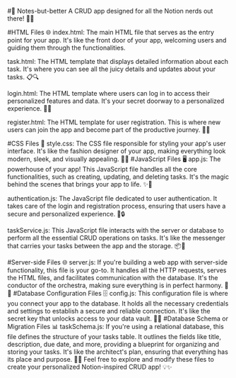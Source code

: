 #📝 Notes-but-better
A CRUD app designed for all the Notion nerds out there! 💼✨

#HTML Files 🌐
index.html: The main HTML file that serves as the entry point for your app. It's like the front door of your app, welcoming users and guiding them through the functionalities.

task.html: The HTML template that displays detailed information about each task. It's where you can see all the juicy details and updates about your tasks. 📋🔍

login.html: The HTML template where users can log in to access their personalized features and data. It's your secret doorway to a personalized experience. 🔐🚪

register.html: The HTML template for user registration. This is where new users can join the app and become part of the productive journey. 📝👥

#CSS Files 🎨
style.css: The CSS file responsible for styling your app's user interface. It's like the fashion designer of your app, making everything look modern, sleek, and visually appealing. 💅✨
#JavaScript Files 🖥️
app.js: The powerhouse of your app! This JavaScript file handles all the core functionalities, such as creating, updating, and deleting tasks. It's the magic behind the scenes that brings your app to life. ✨🔌

authentication.js: The JavaScript file dedicated to user authentication. It takes care of the login and registration process, ensuring that users have a secure and personalized experience. 🔐🔒

taskService.js: This JavaScript file interacts with the server or database to perform all the essential CRUD operations on tasks. It's like the messenger that carries your tasks between the app and the storage. 📦📡

#Server-side Files 🌐
server.js: If you're building a web app with server-side functionality, this file is your go-to. It handles all the HTTP requests, serves the HTML files, and facilitates communication with the database. It's the conductor of the orchestra, making sure everything is in perfect harmony. 🎵🎻
#Database Configuration Files 🗄️
config.js: This configuration file is where you connect your app to the database. It holds all the necessary credentials and settings to establish a secure and reliable connection. It's like the secret key that unlocks access to your data vault. 🔑💾
#Database Schema or Migration Files 📊
taskSchema.js: If you're using a relational database, this file defines the structure of your tasks table. It outlines the fields like title, description, due date, and more, providing a blueprint for organizing and storing your tasks. It's like the architect's plan, ensuring that everything has its place and purpose. 📝📐
Feel free to explore and modify these files to create your personalized Notion-inspired CRUD app! 💡✨




